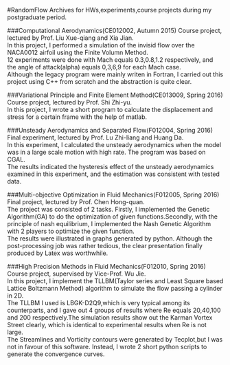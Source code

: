 #RandomFlow
Archives for HWs,experiments,course projects during my postgraduate period.

###Computational Aerodynamics(CE012002, Autumn 2015)
Course project, lectured by Prof. Liu Xue-qiang and Xia Jian.  
In this project, I performed a simulation of the invisid flow over the NACA0012 airfoil using the Finite Volumn Method.  
12 experiments were done with Mach equals 0.3,0.8,1.2 respectively, and the angle of attack(alpha) equals 0,3,6,9 for each Mach case.  
Although the legacy program were mainly writen in Fortran, I carried out this project using C++ from scratch and the abstraction is quite clear.  

###Variational Principle and Finite Element Method(CE013009, Spring 2016)
Course project, lectured by Prof. Shi Zhi-yu.  
In this project, I wrote a short program to calculate the displacement and stress for a certain frame with the help of matlab.

###Unsteady Aerodynamics and Separated Flow(F012004, Spring 2016)
Final experiment, lectured by Prof. Lu Zhi-liang and Huang Da.  
In this experiment, I calculated the unsteady aerodynamics when the model was in a large scale motion with high rate. The program was based on CGAL.  
The results indicated the hysteresis effect of the unsteady aerodynamics examined in this experiment, and the estimation was consistent with tested data.

###Multi-objective Optimization in Fluid Mechanics(F012005, Spring 2016)
Final project, lectured by Prof. Chen Hong-quan.  
The project was consisted of 2 tasks. Firstly, I implemented the Genetic Algorithm(GA) to do the optimization of given functions.Secondly, with the principle of nash equilibrium, I implemented the Nash Genetic Algorithm with 2 players to optimize the given function.   
The results were illustrated in graphs generated by python. Although the post-processing job was rather tedious, the clear presentation finally produced by Latex was worthwhile.  

###High Precision Methods in Fluid Mechanics(F012010, Spring 2016)
Course project, supervised by Vice-Prof. Wu Jie.  
In this project, I implement the TLLBM(Taylor series and Least Square based Lattice Boltzmann Method) algorithm to simulate the flow passing a cylinder in 2D.  
The TLLBM I used is LBGK-D2Q9,which is very typical among its counterparts, and I gave out 4 groups of results where Re equals 20,40,100 and 200 respectively.The simulation results show out the Karman Vortex Street clearly, which is identical to experimental results when Re is not large.  
The Streamlines and Vorticity contours were generated by Tecplot,but I was not in favour of this software. Instead, I wrote 2 short python scripts to generate the convergence curves.  
